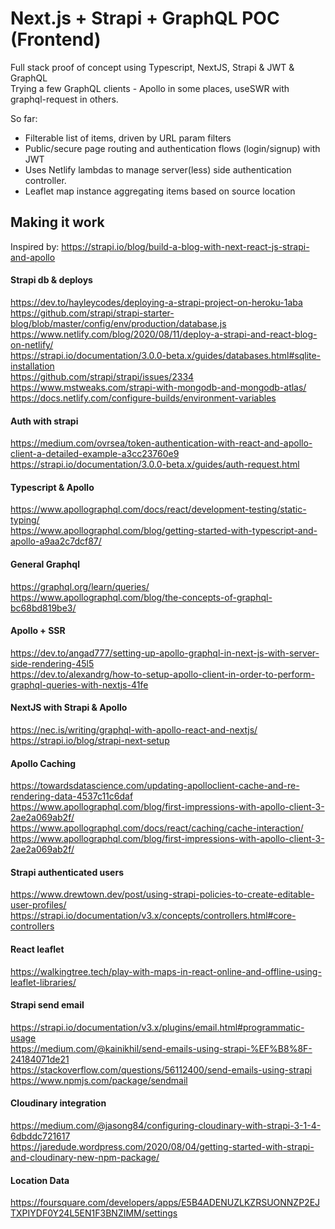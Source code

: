 # Next.js + Strapi + GraphQL POC (Frontend)
Full stack proof of concept using Typescript, NextJS, Strapi & JWT & GraphQL  
Trying a few GraphQL clients - Apollo in some places, useSWR with graphql-request in others.      

So far: 
- Filterable list of items, driven by URL param filters  
- Public/secure page routing and authentication flows (login/signup) with JWT 
- Uses Netlify lambdas to manage server(less) side authentication controller.   
- Leaflet map instance aggregating items based on source location    


## Making it work
Inspired by: https://strapi.io/blog/build-a-blog-with-next-react-js-strapi-and-apollo     

#### Strapi db & deploys 
https://dev.to/hayleycodes/deploying-a-strapi-project-on-heroku-1aba     
https://github.com/strapi/strapi-starter-blog/blob/master/config/env/production/database.js     
https://www.netlify.com/blog/2020/08/11/deploy-a-strapi-and-react-blog-on-netlify/           
https://strapi.io/documentation/3.0.0-beta.x/guides/databases.html#sqlite-installation        
https://github.com/strapi/strapi/issues/2334        
https://www.mstweaks.com/strapi-with-mongodb-and-mongodb-atlas/        
https://docs.netlify.com/configure-builds/environment-variables     

#### Auth with strapi
https://medium.com/ovrsea/token-authentication-with-react-and-apollo-client-a-detailed-example-a3cc23760e9           
https://strapi.io/documentation/3.0.0-beta.x/guides/auth-request.html     

#### Typescript & Apollo
https://www.apollographql.com/docs/react/development-testing/static-typing/        
https://www.apollographql.com/blog/getting-started-with-typescript-and-apollo-a9aa2c7dcf87/           

#### General Graphql
https://graphql.org/learn/queries/       
https://www.apollographql.com/blog/the-concepts-of-graphql-bc68bd819be3/     

#### Apollo + SSR
https://dev.to/angad777/setting-up-apollo-graphql-in-next-js-with-server-side-rendering-45l5         
https://dev.to/alexandrg/how-to-setup-apollo-client-in-order-to-perform-graphql-queries-with-nextjs-41fe         

#### NextJS with Strapi & Apollo
https://nec.is/writing/graphql-with-apollo-react-and-nextjs/       
https://strapi.io/blog/strapi-next-setup         

#### Apollo Caching
https://towardsdatascience.com/updating-apolloclient-cache-and-re-rendering-data-4537c11c6daf        
https://www.apollographql.com/blog/first-impressions-with-apollo-client-3-2ae2a069ab2f/        
https://www.apollographql.com/docs/react/caching/cache-interaction/            
https://www.apollographql.com/blog/first-impressions-with-apollo-client-3-2ae2a069ab2f/         

#### Strapi authenticated users
https://www.drewtown.dev/post/using-strapi-policies-to-create-editable-user-profiles/
https://strapi.io/documentation/v3.x/concepts/controllers.html#core-controllers

#### React leaflet    
https://walkingtree.tech/play-with-maps-in-react-online-and-offline-using-leaflet-libraries/    

#### Strapi send email
https://strapi.io/documentation/v3.x/plugins/email.html#programmatic-usage        
https://medium.com/@kainikhil/send-emails-using-strapi-%EF%B8%8F-24184071de21        
https://stackoverflow.com/questions/56112400/send-emails-using-strapi        
https://www.npmjs.com/package/sendmail        

#### Cloudinary integration
https://medium.com/@jasong84/configuring-cloudinary-with-strapi-3-1-4-6dbddc721617         
https://jaredude.wordpress.com/2020/08/04/getting-started-with-strapi-and-cloudinary-new-npm-package/     

#### Location Data
https://foursquare.com/developers/apps/E5B4ADENUZLKZRSUONNZP2EJTXPIYDF0Y24L5EN1F3BNZIMM/settings           
